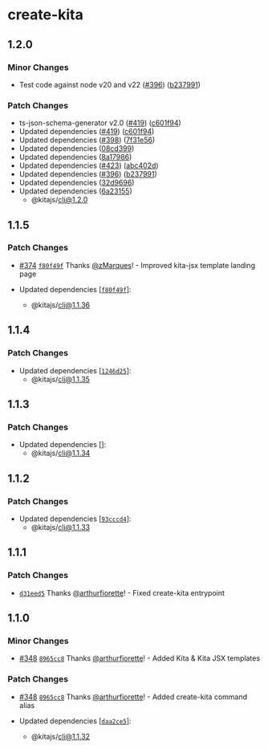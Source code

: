 # create-kita

## 1.2.0

### Minor Changes

- Test code against node v20 and v22 ([#396](https://github.com/kitajs/kitajs/issues/396))
  ([b237991](https://github.com/kitajs/kitajs/commit/b23799177298876c7976864df97c85661c26cdde))

### Patch Changes

- ts-json-schema-generator v2.0 ([#419](https://github.com/kitajs/kitajs/issues/419))
  ([c601f94](https://github.com/kitajs/kitajs/commit/c601f94e1487325f2d03fe4f0fcf5c2d4c9aba8c))
- Updated dependencies ([#419](https://github.com/kitajs/kitajs/issues/419))
  ([c601f94](https://github.com/kitajs/kitajs/commit/c601f94e1487325f2d03fe4f0fcf5c2d4c9aba8c))
- Updated dependencies ([#398](https://github.com/kitajs/kitajs/issues/398))
  ([7f31e56](https://github.com/kitajs/kitajs/commit/7f31e5667e534dcd9607c02059bd61503dd2943b))
- Updated dependencies ([08cd399](https://github.com/kitajs/kitajs/commit/08cd3997d4d92a9c3550e7bb2152616efd94fc61))
- Updated dependencies ([8a17986](https://github.com/kitajs/kitajs/commit/8a1798669b0883a11d9c8c7dad46a922d566dcd7))
- Updated dependencies ([#423](https://github.com/kitajs/kitajs/issues/423))
  ([abc402d](https://github.com/kitajs/kitajs/commit/abc402d19704e0079e13249dc6fabcd01f98d314))
- Updated dependencies ([#396](https://github.com/kitajs/kitajs/issues/396))
  ([b237991](https://github.com/kitajs/kitajs/commit/b23799177298876c7976864df97c85661c26cdde))
- Updated dependencies ([32d9696](https://github.com/kitajs/kitajs/commit/32d969663f494487bd56021d86c5d07f363847b7))
- Updated dependencies ([6a23155](https://github.com/kitajs/kitajs/commit/6a23155b8f220793b03738b09e3d3b0b11724b07))
  - @kitajs/cli@1.2.0

## 1.1.5

### Patch Changes

- [#374](https://github.com/kitajs/kitajs/pull/374)
  [`f80f49f`](https://github.com/kitajs/kitajs/commit/f80f49f9ee633a3b1a8c49bfa5aa954d8be60e82) Thanks
  [@zMarques](https://github.com/zMarques)! - Improved kita-jsx template landing page

- Updated dependencies [[`f80f49f`](https://github.com/kitajs/kitajs/commit/f80f49f9ee633a3b1a8c49bfa5aa954d8be60e82)]:
  - @kitajs/cli@1.1.36

## 1.1.4

### Patch Changes

- Updated dependencies [[`1246d25`](https://github.com/kitajs/kitajs/commit/1246d25aa254cb7261bf8239f810a2b2d0085a39)]:
  - @kitajs/cli@1.1.35

## 1.1.3

### Patch Changes

- Updated dependencies []:
  - @kitajs/cli@1.1.34

## 1.1.2

### Patch Changes

- Updated dependencies [[`93cccd4`](https://github.com/kitajs/kitajs/commit/93cccd4a06602f1ea2377bde31fd2d415dbad384)]:
  - @kitajs/cli@1.1.33

## 1.1.1

### Patch Changes

- [`d31eed5`](https://github.com/kitajs/kitajs/commit/d31eed5a37e92c20d7135a795df45d583dc2a0b4) Thanks
  [@arthurfiorette](https://github.com/arthurfiorette)! - Fixed create-kita entrypoint

## 1.1.0

### Minor Changes

- [#348](https://github.com/kitajs/kitajs/pull/348)
  [`8965cc8`](https://github.com/kitajs/kitajs/commit/8965cc8f497ec7d59d83cfc321dba83116172e13) Thanks
  [@arthurfiorette](https://github.com/arthurfiorette)! - Added Kita & Kita JSX templates

### Patch Changes

- [#348](https://github.com/kitajs/kitajs/pull/348)
  [`8965cc8`](https://github.com/kitajs/kitajs/commit/8965cc8f497ec7d59d83cfc321dba83116172e13) Thanks
  [@arthurfiorette](https://github.com/arthurfiorette)! - Added create-kita command alias

- Updated dependencies [[`daa2ce5`](https://github.com/kitajs/kitajs/commit/daa2ce512a89278f893b5a41fec44b5893080ccd)]:
  - @kitajs/cli@1.1.32
